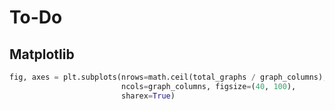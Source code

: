 # To-Do
## Matplotlib
~~~python
fig, axes = plt.subplots(nrows=math.ceil(total_graphs / graph_columns), 
                         ncols=graph_columns, figsize=(40, 100), 
                         sharex=True)
~~~
<!--stackedit_data:
eyJoaXN0b3J5IjpbMTk0MjU5Njk0Ml19
-->